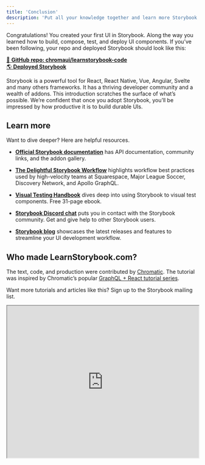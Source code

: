 ```yaml
---
title: 'Conclusion'
description: 'Put all your knowledge together and learn more Storybook techniques'
---
```


Congratulations! You created your first UI in Storybook. Along the way you learned how to build, compose, test, and deploy UI components. If you’ve been following, your repo and deployed Storybook should look like this:

[📕 **GitHub repo: chromaui/learnstorybook-code**](https://github.com/chromaui/learnstorybook-code/tree/vue)
<br/>
[🌎 **Deployed Storybook**](https://clever-banach-415c03.netlify.app/)

Storybook is a powerful tool for React, React Native, Vue, Angular, Svelte and many others frameworks. It has a thriving developer community and a wealth of addons. This introduction scratches the surface of what’s possible. We’re confident that once you adopt Storybook, you’ll be impressed by how productive it is to build durable UIs.

## Learn more

Want to dive deeper? Here are helpful resources.

- [**Official Storybook documentation**](https://storybook.js.org/docs/vue/get-started/introduction) has API documentation, community links, and the addon gallery.

- [**The Delightful Storybook Workflow**](https://www.chromatic.com/blog/the-delightful-storybook-workflow) highlights workflow best practices used by high-velocity teams at Squarespace, Major League Soccer, Discovery Network, and Apollo GraphQL.

- [**Visual Testing Handbook**](https://storybook.js.org/tutorials/visual-testing-handbook/) dives deep into using Storybook to visual test components. Free 31-page ebook.

- [**Storybook Discord chat**](https://discord.gg/UUt2PJb) puts you in contact with the Storybook community. Get and give help to other Storybook users.

- [**Storybook blog**](https://medium.com/storybookjs) showcases the latest releases and features to streamline your UI development workflow.

## Who made LearnStorybook.com?

The text, code, and production were contributed by [Chromatic](https://www.chromatic.com/). The tutorial was inspired by Chromatic’s popular [GraphQL + React tutorial series](https://www.chromatic.com/blog/graphql-react-tutorial-part-1-6).

Want more tutorials and articles like this? Sign up to the Storybook mailing list.

<iframe style="height:400px;width:100%;max-width:800px;margin:0px auto;" src="https://upscri.be/d42fc0?as_embed"></iframe>

